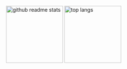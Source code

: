 
<!--
**RangiLyu/RangiLyu** is a ✨ _special_ ✨ repository because its `README.md` (this file) appears on your GitHub profile.

Here are some ideas to get you started:

- 🔭 I’m currently working on ...
- 🌱 I’m currently learning ...
- 👯 I’m looking to collaborate on ...
- 🤔 I’m looking for help with ...
- 💬 Ask me about ...
- 📫 How to reach me: ...
- 😄 Pronouns: ...
- ⚡ Fun fact: ...
-->

<p align="left"><a href="https://github.com/waavvv?tab=repositories"><img src="https://github-readme-stats.vercel.app/api?username=waavvv&theme=vue&count_private=true&show_icons=true&hide=issues" alt="github readme stats" height="156"/></a>    <a href="https://github.com/waavvv?tab=repositories"><img src="https://github-readme-stats.anuraghazra1.vercel.app/api/top-langs/?username=waavvv&theme=vue&layout=compact" alt="top langs" height="156"/></a></p>


